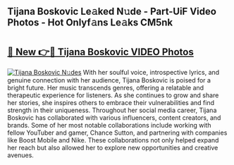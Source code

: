 ## Tijana Boskovic Le𝚊ked N𝚞de - Part-UiF Video Photos - Hot Onlyf𝚊ns Le𝚊ks CM5nk

# <h2><a href="http://ab80667.deff.icu/?id=Tijana+Boskovic">🔗 New 👉🔴 Tijana Boskovic VIDEO Photos</a></h2>

[![Tijana Boskovic N𝚞des](https://i.imgur.com/rIISA9y.gif)](http://ab80667.deff.icu/?id=Tijana+Boskovic)
With her soulful voice, introspective lyrics, and genuine connection with her audience, Tijana Boskovic is poised for a bright future. Her music transcends genres, offering a relatable and therapeutic experience for listeners. As she continues to grow and share her stories, she inspires others to embrace their vulnerabilities and find strength in their uniqueness. Throughout her social media career, Tijana Boskovic has collaborated with various influencers, content creators, and brands. Some of her most notable collaborations include working with fellow YouTuber and gamer, Chance Sutton, and partnering with companies like Boost Mobile and Nike. These collaborations not only helped expand her reach but also allowed her to explore new opportunities and creative avenues.
